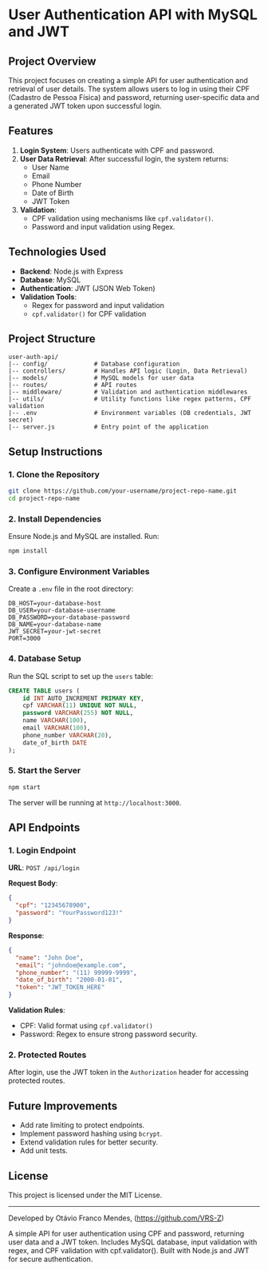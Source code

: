 # User Authentication API with MySQL and JWT

## Project Overview
This project focuses on creating a simple API for user authentication and retrieval of user details. The system allows users to log in using their CPF (Cadastro de Pessoa Física) and password, returning user-specific data and a generated JWT token upon successful login.

## Features
1. **Login System**: Users authenticate with CPF and password.
2. **User Data Retrieval**: After successful login, the system returns:
   - User Name
   - Email
   - Phone Number
   - Date of Birth
   - JWT Token
3. **Validation**:
   - CPF validation using mechanisms like `cpf.validator()`.
   - Password and input validation using Regex.

## Technologies Used
* **Backend**: Node.js with Express
* **Database**: MySQL
* **Authentication**: JWT (JSON Web Token)
* **Validation Tools**:
  - Regex for password and input validation
  - `cpf.validator()` for CPF validation

## Project Structure
```
user-auth-api/
|-- config/             # Database configuration
|-- controllers/        # Handles API logic (Login, Data Retrieval)
|-- models/             # MySQL models for user data
|-- routes/             # API routes
|-- middleware/         # Validation and authentication middlewares
|-- utils/              # Utility functions like regex patterns, CPF validation
|-- .env                # Environment variables (DB credentials, JWT secret)
|-- server.js           # Entry point of the application
```

## Setup Instructions

### 1. Clone the Repository
```bash
git clone https://github.com/your-username/project-repo-name.git
cd project-repo-name
```

### 2. Install Dependencies
Ensure Node.js and MySQL are installed. Run:
```bash
npm install
```

### 3. Configure Environment Variables
Create a `.env` file in the root directory:
```
DB_HOST=your-database-host
DB_USER=your-database-username
DB_PASSWORD=your-database-password
DB_NAME=your-database-name
JWT_SECRET=your-jwt-secret
PORT=3000
```

### 4. Database Setup
Run the SQL script to set up the `users` table:
```sql
CREATE TABLE users (
    id INT AUTO_INCREMENT PRIMARY KEY,
    cpf VARCHAR(11) UNIQUE NOT NULL,
    password VARCHAR(255) NOT NULL,
    name VARCHAR(100),
    email VARCHAR(100),
    phone_number VARCHAR(20),
    date_of_birth DATE
);
```

### 5. Start the Server
```bash
npm start
```
The server will be running at `http://localhost:3000`.

## API Endpoints

### 1. Login Endpoint
**URL**: `POST /api/login`

**Request Body**:
```json
{
  "cpf": "12345678900",
  "password": "YourPassword123!"
}
```

**Response**:
```json
{
  "name": "John Doe",
  "email": "johndoe@example.com",
  "phone_number": "(11) 99999-9999",
  "date_of_birth": "2000-01-01",
  "token": "JWT_TOKEN_HERE"
}
```

**Validation Rules**:
* CPF: Valid format using `cpf.validator()`
* Password: Regex to ensure strong password security.

### 2. Protected Routes
After login, use the JWT token in the `Authorization` header for accessing protected routes.

## Future Improvements
* Add rate limiting to protect endpoints.
* Implement password hashing using `bcrypt`.
* Extend validation rules for better security.
* Add unit tests.

## License
This project is licensed under the MIT License.

---
Developed by Otávio Franco Mendes, (https://github.com/VRS-Z)

A simple API for user authentication using CPF and password, returning user data and a JWT token. Includes MySQL database, input validation with regex, and CPF validation with cpf.validator(). Built with Node.js and JWT for secure authentication.

